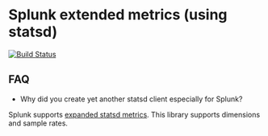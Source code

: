 # Splunk extended metrics (using statsd)

[![Build Status](https://dev.azure.com/raj0510/Splunk.Metrics/_apis/build/status/splunk.metrics?branchName=master)](https://dev.azure.com/raj0510/Splunk.Metrics/_build/latest?definitionId=2&branchName=master)

## FAQ

* Why did you create yet another statsd client especially for Splunk?

Splunk supports [expanded statsd metrics](https://docs.splunk.com/Documentation/SplunkCloud/latest/Metrics/GetMetricsInStatsd). This library supports dimensions and sample rates.
